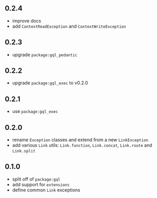 ## 0.2.4

- improve docs
- add `ContextReadException` and `ContextWriteException`

## 0.2.3

- upgrade `package:gql_pedantic`

## 0.2.2

- upgrade `package:gql_exec` to v0.2.0

## 0.2.1

-  use `package:gql_exec`

## 0.2.0

- rename `Exception` classes and extend from a new `LinkException`
- add various `Link` utils: `Link.function`, `Link.concat`, `Link.route` and `Link.split` 

## 0.1.0

- split off of `package:gql`
- add support for `extensions`
- define common `Link` exceptions
